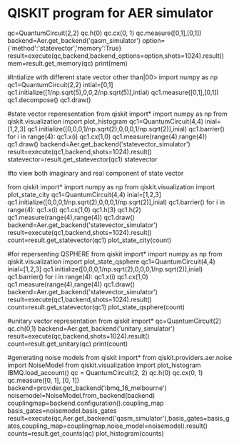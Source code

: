 # QISKIT program for AER simulator
qc=QuantumCircuit(2,2)
qc.h(0)
qc.cx(0, 1)
qc.measure([0,1],[0,1])
backend=Aer.get_backend('qasm_simulator')
option={'method':'statevector','memory':True}
result=execute(qc,backend,backend_options=option,shots=1024).result()
mem=result.get_memory(qc)
print(mem)

#Intialize  with different state vector other than|00>
import numpy as np
qc1=QuantumCircuit(2,2)
intial=[0,1]
qc1.initialize([1/np.sqrt(5),0,0,2/np.sqrt(5)],intial)
qc1.measure([0,1],[0,1])
qc1.decompose()
qc1.draw()

#state vector reperesentation 
from qiskit import*
import numpy as np
from qiskit.visualization import plot_histogram
qc1=QuantumCircuit(4,4)
inial=[1,2,3]
qc1.initialize([0,0,0,1/np.sqrt(2),0,0,0,1/np.sqrt(2)],inial)
qc1.barrier()
for i in range(4):
    qc1.x(i)
qc1.cx(1,0)
qc1.measure(range(4),range(4))
qc1.draw()
backend=Aer.get_backend('statevector_simulator')
result=execute(qc1,backend,shots=1024).result()
statevector=result.get_statevector(qc1)
statevector


#to view both imaginary and real component of state vector

from qiskit import*
import numpy as np
from qiskit.visualization import plot_state_city
qc1=QuantumCircuit(4,4)
inial=[1,2,3]
qc1.initialize([0,0,0,1/np.sqrt(2),0,0,0,1/np.sqrt(2)],inial)
qc1.barrier()
for i in range(4):
    qc1.x(i)
qc1.cx(1,0)
qc1.h(3)
qc1.h(2)
qc1.measure(range(4),range(4))
qc1.draw()
backend=Aer.get_backend('statevector_simulator')
result=execute(qc1,backend,shots=1024).result()
count=result.get_statevector(qc1)
plot_state_city(count)

#for repersenting QSPHERE
from qiskit import*
import numpy as np
from qiskit.visualization import plot_state_qsphere
qc1=QuantumCircuit(4,4)
inial=[1,2,3]
qc1.initialize([0,0,0,1/np.sqrt(2),0,0,0,1/np.sqrt(2)],inial)
qc1.barrier()
for i in range(4):
    qc1.x(i)
qc1.cx(1,0)
qc1.measure(range(4),range(4))
qc1.draw()
backend=Aer.get_backend('statevector_simulator')
result=execute(qc1,backend,shots=1024).result()
count=result.get_statevector(qc1)
plot_state_qsphere(count)


#unitary vector representation
from qiskit import*
qc=QuantumCircuit(2)
qc.ch(0,1)
backend=Aer.get_backend('unitary_simulator')
result=execute(qc,backend,shots=1024).result()
count=result.get_unitary(qc)
print(count)

#generating noise models
from qiskit import*
from qiskit.providers.aer.noise import NoiseModel
from qiskit.visualization import plot_histogram
IBMQ.load_account()
qc = QuantumCircuit(2, 2)
qc.h(0)
qc.cx(0, 1)
qc.measure([0, 1], [0, 1])
backend=provider.get_backend('ibmq_16_melbourne')
noisemodel=NoiseModel.from_backend(backend)
couplingmap=backend.configuration().coupling_map
basis_gates=noisemodel.basis_gates
result=execute(qc,Aer.get_backend('qasm_simulator'),basis_gates=basis_gates,coupling_map=couplingmap,noise_model=noisemodel).result()
counts=result.get_counts(qc)
plot_histogram(counts)









